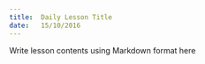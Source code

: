 ```yaml
---
title:  Daily Lesson Title
date:   15/10/2016
---
```


Write lesson contents using Markdown format here
